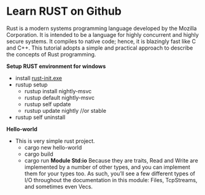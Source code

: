# Learn RUST on Github
Rust is a modern systems programming language developed by the Mozilla Corporation. It is intended to be a language for highly concurrent and highly secure systems. It compiles to native code; hence, it is blazingly fast like C and C++. This tutorial adopts a simple and practical approach to describe the concepts of Rust programming.

**Setup RUST environment for windows**

* install [rust-init.exe](https://static.rust-lang.org/rustup/dist/x86_64-pc-windows-msvc/rustup-init.exe)
* rustup setup
    * rustup install nightly-msvc
    * rustup default nightly-msvc
    * rustup self update
    * rustup update nightly //or stable
* rustup self uninstall

**Hello-world**
* This is very simple rust project.
    * cargo new hello-world
    * cargo build
    * cargo run
**Module Std:io**
    Because they are traits, Read and Write are implemented by a number of other types, and you can implement them for your types too. As such, you’ll see a few different types of I/O throughout the documentation in this module: Files, TcpStreams, and sometimes even Vec<T>s.